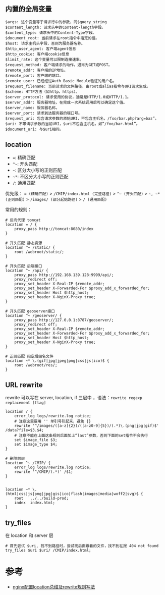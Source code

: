 ## 内置的全局变量
```
$args: 这个变量等于请求行中的参数，同$query_string
$content_length: 请求头中的Content-length字段。
$content_type: 请求头中的Content-Type字段。
$document_root: 当前请求在root指令中指定的值。
$host: 请求主机头字段，否则为服务器名称。
$http_user_agent: 客户端agent信息
$http_cookie: 客户端cookie信息
$limit_rate: 这个变量可以限制连接速率。
$request_method: 客户端请求的动作，通常为GET或POST。
$remote_addr: 客户端的IP地址。
$remote_port: 客户端的端口。
$remote_user: 已经经过Auth Basic Module验证的用户名。
$request_filename: 当前请求的文件路径，由root或alias指令与URI请求生成。
$scheme: HTTP方法（如http，https）。
$server_protocol: 请求使用的协议，通常是HTTP/1.0或HTTP/1.1。
$server_addr: 服务器地址，在完成一次系统调用后可以确定这个值。
$server_name: 服务器名称。
$server_port: 请求到达服务器的端口号。
$request_uri: 包含请求参数的原始URI，不包含主机名，/foo/bar.php?arg=baz”。
$uri: 不带请求参数的当前URI，$uri不包含主机名，如”/foo/bar.html”。
$document_uri: 与$uri相同。
```

## location
- `=`: 精确匹配
- `^~`: 开头匹配
- `~`: 区分大小写的正则匹配
- `~*`: 不区分大小写的正则匹配
- `/`: 通用匹配

优先级： `= (精确匹配)` > `/CMIP/index.html (完整路径)` > `^~ (开头匹配)` > `~, ~* (正则匹配)` > `/images/ (部分起始路径)` > `/ (通用匹配)`

常用的规则：
```
# 反向代理 tomcat
location = / {
    proxy_pass http://tomcat:8080/index
}

# 开头匹配 静态资源
location ^~ /static/ {
    root /webroot/static/;
}

# 开头匹配 后端接口
location ^~ /api/ {
    proxy_pass http://192.168.139.128:9999/api/;
    proxy_redirect off;
    proxy_set_header X-Real-IP $remote_addr;
    proxy_set_header X-Forwarded-For $proxy_add_x_forwarded_for;
    proxy_set_header Host $http_host;
    proxy_set_header X-NginX-Proxy true;
}

# 开头匹配 geoserver接口
location ^~ /geoserver/ {
    proxy_pass http://127.0.0.1:8787/geoserver/;
    proxy_redirect off;
    proxy_set_header X-Real-IP $remote_addr;
    proxy_set_header X-Forwarded-For $proxy_add_x_forwarded_for;
    proxy_set_header Host $http_host;
    proxy_set_header X-NginX-Proxy true;
}

# 正则匹配 指定后缀名文件
location ~* \.(gif|jpg|jpeg|png|css|js|ico)$ {
    root /webroot/res/;
}
```

## URL rewrite
rewrite 可以写在 server, location, if 三层中 ，语法：`rewrite regexp replacement [flag]`
```
location / {
    error_log logs/rewrite.log notice;
    # 注意这里要用 '' 单引号引起来，避免 {}
    rewrite '^/images/([a-z]{2})/([a-z0-9]{5})/(.*)\.(png|jpg|gif)$' /data?file=$3.$4;
    # 注意不能在上面这条规则后面加上“last”参数，否则下面的set指令不会执行
    set $image_file $3;
    set $image_type $4;
}

# 删除前缀
location ^~ /CMIP/ {
    error_log logs/rewrite.log notice;
    rewrite '^/CMIP/(.*)' /$1;
}


location ~* \.(html|css|js|png|jpg|gis|ico|flash|images|media|woff2|svg)$ {
    root   ../../build-prod;
    index  index.html;
}
```

## try_files
在 location 和 server 层
```
# 首先尝试 $uri, 找不到路径时，尝试找后面跟着的文件，找不到在报 404 not found
try_files $uri $uri/ /CMIP/index.html;
```

# 参考
- [nginx配置location总结及rewrite规则写法](http://seanlook.com/2015/05/17/nginx-location-rewrite/)